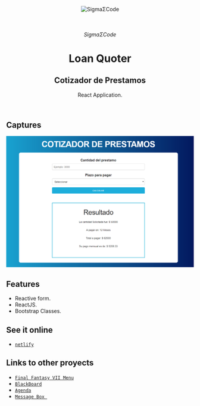 <p align="center">
   <img alt="SigmaΣCode" src="/img/capture/SigmaΣCode.png">
</p>
   </br>
<h6 align = "center">SigmaΣCode</h6>

<h1 align="center">Loan Quoter</h1>
<h2 align="center">Cotizador de Prestamos</h2>

<p align="center">
 React Application.
</p>
</br>

## Captures

<p align="center">
    <img src="img/capture/Loan.png">
</p>

## Features

- Reactive form.
- ReactJS.
- Bootstrap Classes.

## See it online

- [`netlify`](https://cotizadordeprestamos.netlify.com)  

## Links to other proyects

- [`Final Fantasy VII Menu`](https://github.com/LeonAGA/Final_Fantasy_VII_Menu)
- [`BlackBoard`](https://github.com/LeonAGA/Blackboard)
- [`Agenda`](https://github.com/LeonAGA/Agenda)    
- [`Message Box `](https://github.com/LeonAGA/Message_Box_LocalStorage)    
